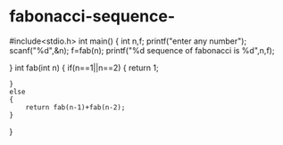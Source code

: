 # fabonacci-sequence-
#include<stdio.h>
int main()
{
	int n,f;
	printf("enter any number");
	scanf("%d",&n);
	f=fab(n);
	printf("%d sequence of fabonacci is %d",n,f);
	
}
int fab(int n)
{
	if(n==1||n==2)
	{
		return 1;
		
	}
	else
	{
		return fab(n-1)+fab(n-2);
	}

}
